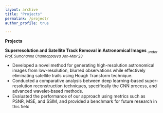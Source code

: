 ```yaml
---
layout: archive
title: "Projects"
permalink: /project/
author_profile: true

---
```

**Projects**

**Superresolution and Satellite Track Removal in Astronomical Images**
<sub>*under Prof. Sumohanna Channappayya                                   Jan-May’23*<sub>                               
    
   * Developed a novel method for generating high-resolution astronomical images from low-resolution, blurred observations while
effectively eliminating satellite trails using Hough Transform technique.
   * Conducted a comparative analysis between deep learning-based super-resolution reconstruction techniques, specifically the
CNN process, and advanced wavelet-based methods.
   * Evaluated the performance of our approach using metrics such as PSNR, MSE, and SSIM, and provided a benchmark for future
research in this field

